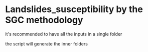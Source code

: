 # Landslides_susceptibility by the SGC methodology

it's recommended to have all the inputs in a single folder

the script will generate the inner folders